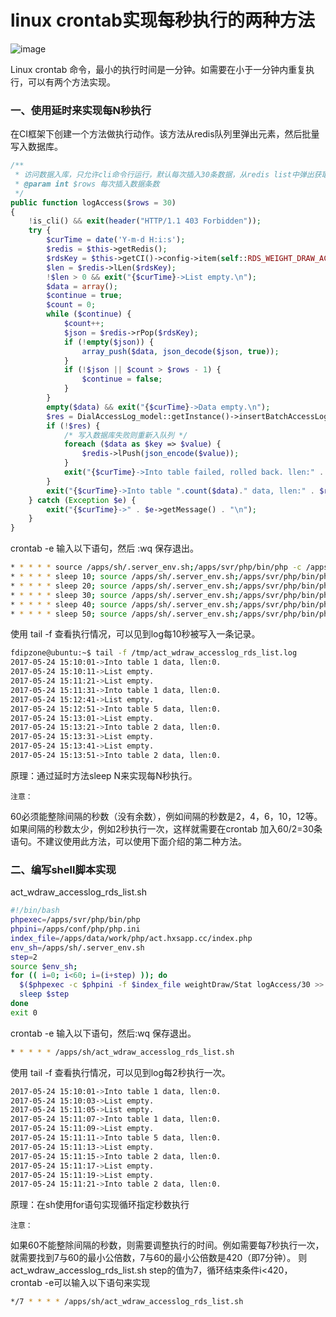 # linux crontab实现每秒执行的两种方法

![image](https://raw.githubusercontent.com/ZYallers/ZYaller/master/upload/image/201705/25/1495676230340653.png)

Linux crontab 命令，最小的执行时间是一分钟。如需要在小于一分钟内重复执行，可以有两个方法实现。

### 一、使用延时来实现每N秒执行

在CI框架下创建一个方法做执行动作。该方法从redis队列里弹出元素，然后批量写入数据库。

```php
/**
 * 访问数据入库，只允许cli命令行运行，默认每次插入30条数据，从redis list中弹出获取数据,crontab由运维设置
 * @param int $rows 每次插入数据条数
 */
public function logAccess($rows = 30)
{
    !is_cli() && exit(header("HTTP/1.1 403 Forbidden"));
    try {
        $curTime = date('Y-m-d H:i:s');
        $redis = $this->getRedis();
        $rdsKey = $this->getCI()->config->item(self::RDS_WEIGHT_DRAW_ACCESS_LIST);
        $len = $redis->lLen($rdsKey);
        !$len > 0 && exit("{$curTime}->List empty.\n");
        $data = array();
        $continue = true;
        $count = 0;
        while ($continue) {
            $count++;
            $json = $redis->rPop($rdsKey);
            if (!empty($json)) {
                array_push($data, json_decode($json, true));
            }
            if (!$json || $count > $rows - 1) {
                $continue = false;
            }
        }
        empty($data) && exit("{$curTime}->Data empty.\n");
        $res = DialAccessLog_model::getInstance()->insertBatchAccessLog($data);
        if (!$res) {
            /* 写入数据库失败则重新入队列 */
            foreach ($data as $key => $value) {
                $redis->lPush(json_encode($value));
            }
            exit("{$curTime}->Into table failed, rolled back. llen:" . $redis->lLen($rdsKey) . ".\n");
        }
        exit("{$curTime}->Into table ".count($data)." data, llen:" . $redis->lLen($rdsKey) . ".\n");
    } catch (Exception $e) {
        exit("{$curTime}->" . $e->getMessage() . "\n");
    }
}
```

crontab -e 输入以下语句，然后 :wq 保存退出。

```bash
* * * * * source /apps/sh/.server_env.sh;/apps/svr/php/bin/php -c /apps/conf/php/php.ini -f  /apps/data/work/php/act.hxsapp.cc/index.php weightDraw/Stat logAccess/30 > /tmp/act_wdraw_accesslog_rds_list.log 2>&1
* * * * * sleep 10; source /apps/sh/.server_env.sh;/apps/svr/php/bin/php -c /apps/conf/php/php.ini -f  /apps/data/work/php/act.hxsapp.cc/index.php weightDraw/Stat logAccess/30 > /tmp/act_wdraw_accesslog_rds_list.log 2>&1 
* * * * * sleep 20; source /apps/sh/.server_env.sh;/apps/svr/php/bin/php -c /apps/conf/php/php.ini -f  /apps/data/work/php/act.hxsapp.cc/index.php weightDraw/Stat logAccess/30 > /tmp/act_wdraw_accesslog_rds_list.log 2>&1
* * * * * sleep 30; source /apps/sh/.server_env.sh;/apps/svr/php/bin/php -c /apps/conf/php/php.ini -f  /apps/data/work/php/act.hxsapp.cc/index.php weightDraw/Stat logAccess/30 > /tmp/act_wdraw_accesslog_rds_list.log 2>&1
* * * * * sleep 40; source /apps/sh/.server_env.sh;/apps/svr/php/bin/php -c /apps/conf/php/php.ini -f  /apps/data/work/php/act.hxsapp.cc/index.php weightDraw/Stat logAccess/30 > /tmp/act_wdraw_accesslog_rds_list.log 2>&1
* * * * * sleep 50; source /apps/sh/.server_env.sh;/apps/svr/php/bin/php -c /apps/conf/php/php.ini -f  /apps/data/work/php/act.hxsapp.cc/index.php weightDraw/Stat logAccess/30 > /tmp/act_wdraw_accesslog_rds_list.log 2>&1
```

使用 tail -f 查看执行情况，可以见到log每10秒被写入一条记录。

```bash
fdipzone@ubuntu:~$ tail -f /tmp/act_wdraw_accesslog_rds_list.log
2017-05-24 15:10:01->Into table 1 data, llen:0.
2017-05-24 15:10:11->List empty.
2017-05-24 15:11:21->List empty.
2017-05-24 15:11:31->Into table 1 data, llen:0.
2017-05-24 15:12:41->List empty.
2017-05-24 15:12:51->Into table 5 data, llen:0.
2017-05-24 15:13:01->List empty.
2017-05-24 15:13:21->Into table 2 data, llen:0.
2017-05-24 15:13:31->List empty.
2017-05-24 15:13:41->List empty.
2017-05-24 15:13:51->Into table 2 data, llen:0.
```

原理：通过延时方法sleep N来实现每N秒执行。

`注意：`

60必须能整除间隔的秒数（没有余数），例如间隔的秒数是2，4，6，10，12等。
如果间隔的秒数太少，例如2秒执行一次，这样就需要在crontab 加入60/2=30条语句。不建议使用此方法，可以使用下面介绍的第二种方法。



### 二、编写shell脚本实现

act_wdraw_accesslog_rds_list.sh

```bash
#!/bin/bash
phpexec=/apps/svr/php/bin/php
phpini=/apps/conf/php/php.ini
index_file=/apps/data/work/php/act.hxsapp.cc/index.php
env_sh=/apps/sh/.server_env.sh
step=2
source $env_sh;
for (( i=0; i<60; i=(i+step) )); do
  $($phpexec -c $phpini -f $index_file weightDraw/Stat logAccess/30 >> /tmp/act_wdraw_accesslog_rds_list.log 2>&1)
  sleep $step
done
exit 0
```

crontab -e 输入以下语句，然后:wq 保存退出。
```bash
* * * * * /apps/sh/act_wdraw_accesslog_rds_list.sh
```
使用 tail -f 查看执行情况，可以见到log每2秒执行一次。
```bash
2017-05-24 15:10:01->Into table 1 data, llen:0.
2017-05-24 15:10:03->List empty.
2017-05-24 15:11:05->List empty.
2017-05-24 15:11:07->Into table 1 data, llen:0.
2017-05-24 15:11:09->List empty.
2017-05-24 15:11:11->Into table 5 data, llen:0.
2017-05-24 15:11:13->List empty.
2017-05-24 15:11:15->Into table 2 data, llen:0.
2017-05-24 15:11:17->List empty.
2017-05-24 15:11:19->List empty.
2017-05-24 15:11:21->Into table 2 data, llen:0.
```
原理：在sh使用for语句实现循环指定秒数执行

`注意：`

如果60不能整除间隔的秒数，则需要调整执行的时间。例如需要每7秒执行一次，就需要找到7与60的最小公倍数，7与60的最小公倍数是420（即7分钟）。
则act_wdraw_accesslog_rds_list.sh step的值为7，循环结束条件i<420， crontab -e可以输入以下语句来实现
```bash
*/7 * * * * /apps/sh/act_wdraw_accesslog_rds_list.sh
```